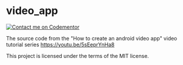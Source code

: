 # video_app

[![Contact me on Codementor](https://cdn.codementor.io/badges/contact_me_github.svg)](https://www.codementor.io/mobapptuts?utm_source=github&utm_medium=button&utm_term=mobapptuts&utm_campaign=github)


The source code from the "How to create an android video app" video tutorial series
https://youtu.be/5sEeprYnHa8

This project is licensed under the terms of the MIT license.
